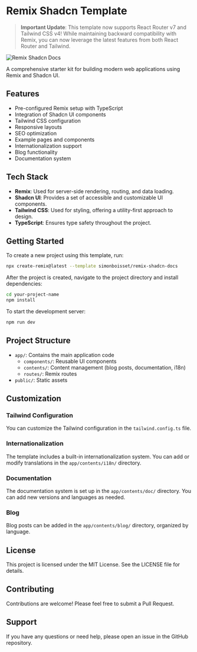 # Remix Shadcn Template

> **Important Update**: This template now supports React Router v7 and Tailwind CSS v4! While maintaining backward compatibility with Remix, you can now leverage the latest features from both React Router and Tailwind.

![Remix Shadcn Docs](./app/components/landing-page/screenshot.png)

A comprehensive starter kit for building modern web applications using Remix and Shadcn UI.

## Features

- Pre-configured Remix setup with TypeScript
- Integration of Shadcn UI components
- Tailwind CSS configuration
- Responsive layouts
- SEO optimization
- Example pages and components
- Internationalization support
- Blog functionality
- Documentation system

## Tech Stack

- **Remix**: Used for server-side rendering, routing, and data loading.
- **Shadcn UI**: Provides a set of accessible and customizable UI components.
- **Tailwind CSS**: Used for styling, offering a utility-first approach to design.
- **TypeScript**: Ensures type safety throughout the project.

## Getting Started

To create a new project using this template, run:

```bash
npx create-remix@latest --template simonboisset/remix-shadcn-docs
```

After the project is created, navigate to the project directory and install dependencies:

```bash
cd your-project-name
npm install
```

To start the development server:

```bash
npm run dev
```

## Project Structure

- `app/`: Contains the main application code
  - `components/`: Reusable UI components
  - `contents/`: Content management (blog posts, documentation, i18n)
  - `routes/`: Remix routes
- `public/`: Static assets

## Customization

### Tailwind Configuration

You can customize the Tailwind configuration in the `tailwind.config.ts` file.

### Internationalization

The template includes a built-in internationalization system. You can add or modify translations in the `app/contents/i18n/` directory.

### Documentation

The documentation system is set up in the `app/contents/doc/` directory. You can add new versions and languages as needed.

### Blog

Blog posts can be added in the `app/contents/blog/` directory, organized by language.

## License

This project is licensed under the MIT License. See the LICENSE file for details.

## Contributing

Contributions are welcome! Please feel free to submit a Pull Request.

## Support

If you have any questions or need help, please open an issue in the GitHub repository.
